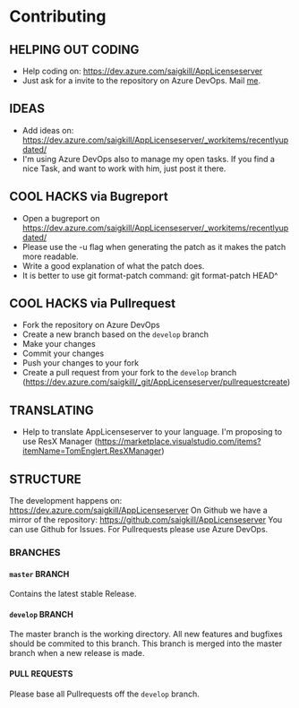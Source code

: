 ﻿# Contributing

## HELPING OUT CODING

* Help coding on: https://dev.azure.com/saigkill/AppLicenseserver
* Just ask for a invite to the repository on Azure DevOps. Mail [me](mailto:himself@saschamanns.de).

## IDEAS

* Add ideas on: https://dev.azure.com/saigkill/AppLicenseserver/_workitems/recentlyupdated/
* I'm using Azure DevOps also to manage my open tasks. If you find a nice Task, and want to work with him, just post it there.

## COOL HACKS via Bugreport

* Open a bugreport on https://dev.azure.com/saigkill/AppLicenseserver/_workitems/recentlyupdated/
* Please use the -u flag when generating the patch as it makes the patch more readable.
* Write a good explanation of what the patch does.
* It is better to use git format-patch command: git format-patch HEAD^

## COOL HACKS via Pullrequest

* Fork the repository on Azure DevOps
* Create a new branch based on the `develop` branch
* Make your changes
* Commit your changes
* Push your changes to your fork
* Create a pull request from your fork to the `develop` branch (https://dev.azure.com/saigkill/_git/AppLicenseserver/pullrequestcreate)

## TRANSLATING

* Help to translate AppLicenseserver to your language. I'm proposing to use ResX Manager (https://marketplace.visualstudio.com/items?itemName=TomEnglert.ResXManager)

## STRUCTURE

The development happens on: https://dev.azure.com/saigkill/AppLicenseserver
On Github we have a mirror of the repository: https://github.com/saigkill/AppLicenseserver
You can use Github for Issues. For Pullrequests please use Azure DevOps.

### BRANCHES

#### `master` BRANCH

Contains the latest stable Release.

#### `develop` BRANCH

The master branch is the working directory. All new features and bugfixes should be commited to this branch. This branch is merged into the master branch when a new release is made.

#### PULL REQUESTS

Please base all Pullrequests off the `develop` branch.